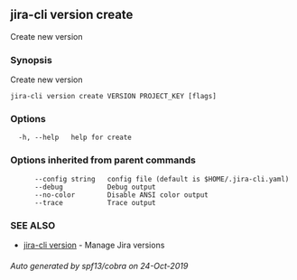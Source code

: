 ## jira-cli version create

Create new version

### Synopsis

Create new version

```
jira-cli version create VERSION PROJECT_KEY [flags]
```

### Options

```
  -h, --help   help for create
```

### Options inherited from parent commands

```
      --config string   config file (default is $HOME/.jira-cli.yaml)
      --debug           Debug output
      --no-color        Disable ANSI color output
      --trace           Trace output
```

### SEE ALSO

* [jira-cli version](jira-cli_version.md)	 - Manage Jira versions

###### Auto generated by spf13/cobra on 24-Oct-2019
